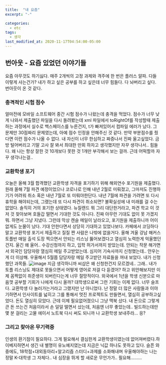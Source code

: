 ```yaml
---
title:  "내 요즘"
excerpt: "-"

categories:
  - etc
tags:
  - 생각
last_modified_at: 2020-11-17T04:54:00-05:00
---
```


## 번아웃 - 요즘 있었던 이야기들
요즘 아무것도 하기싫다. 매주 2개씩의 고정 과제와 격주에 한 번은 플러스 알파. 다들 이렇게 사는건가? 내가 하고 싶은 공부를 하고 싶은데 너무 힘들다. 다 놔버리고 싶다. 번아웃이 온 것 같다. 

### 충격적인 시험 점수
얼마전에 모바일 소프트웨어 중간 시험 점수가 나왔는데 충격을 먹었다. 점수가 너무 낮게 나와서 제출했던 파일을 다시 돌려봤는데 xml 파일에서 toRightOf를 작성할때 제출하는 과정에서 실수로 백스페이스를 누른건지, t가 빠져있어서 컴파일 에러가 났다.
그 문제만 30점짜리 문제였는데, 아예 점수 인정을 안해주신 것 같다. 만약 부분점수를 줬다면 이런 점수가 나올 수 없다.
내 자신이 너무 한심하고 짜증나서 진짜 울고싶었다. 금방 털어버리고 기말 고사 잘 봐서 최대한 만회 하자고 생각했지만 자꾸 생각나서.. 힘들다. 왜 나는 항상 잘한 것 10개보다 못한 것 1개만 부각해서 보는 걸까. 근데 어떡할까 자꾸 생각나는걸..

### 교환학생 포기
오늘은 올해 3월 합격했던 교환학생 자격을 포기하기 위해 해외연수 포기원을 제출했다. 원래 올해 7월 파견 예정이었으나 코로나로 인해 내년 2월로 미뤄졌고, 그마저도 진행하기가 어려워 취소 혹은 내년 7월로 또 미뤄야한단다. 내년 7월에 파견을 가려면 또 다시 휴학을 해야되는데, 그랬는데 또 다시 파견이 취소되면? 불확실성에 내 미래를 걸 수는 없었다.
솔직히 거의 포기한 상태였다.  뉴질랜드 뭐 그리 대단한거라고, 파견 학교 이 것 저 것 찾아보며 호들갑 떨면서 기대한 것도 아니다.  진짜 아무런 기대도 없이 못 가겠지 뭐. 하면서 그냥 지냈다. 그런데 막상 캔슬 메일이 날라오고, 포기원을 제출하니까 어이없게도 눈물이 났다. 기대 안한다면서 상당히 기대하고 있었나보다.  카페에서 코딩하다 말고 교환학생 포기서 제출하고 질질 짠 사람은 나밖에 없을거다. 올해 겨울 강남 해커스 토플반 매일 출석 도장 찍으면서  안되는 리스닝 뚫어보겠다고 열심히 노력한게 억울했던건지. 울긴 왜 울어.. 수강신청까지 하고, 입학 허가서까지 받았는데. 안되는 작문 해가면서 외국인 담당자랑 열심히 메일 주고받았는데. 심지어 기숙사까지 신청했는데.. 안우는게 더 이상해.
우울해서 5월쯤 담당자랑 메일 주고받던 자료들을 꺼내 보았다. 내가 신청했던 과목들.
![image](https://user-images.githubusercontent.com/69361613/99299406-86627a80-288e-11eb-8452-c42f7e33a71c.png)
지금 생각하니까 씨샵은 왜 신청한건지 모르겠네..
그래.. 내가 토플 리스닝도 제대로 못들으면서 어떻게 영어로 저걸 다 듣겠어? 하고 위안해보지만 이제 꼼짝없이 취준생이 되버린다는게 너무 절망적이다. 외국에서 1년을 학생 신분으로 마음껏 공부할 기회가 나에게 다시 올까?  대학생으로써 그런 기회는 이제 없다. 너무 슬프다. 교환학생 다 놀러가는거라고 그랬지만 난 아니었다. 난 정말 더 많은 사람들과 이야기하면서 인사이트를 넓히고 그를 통해서 멋진 프로젝트도 만들면서, 열심히 공부하고싶었다. 
돈도 열심히 모았다. 근데 이제 필요없어졌으니 그냥 맥북 샀다. 내 돈으로 그렇게 큰 돈 쓰는건 처음이라서 손 덜덜 떨면서 샀는데, 처음엔 너무 좋았는데.. 빌드하는데만 몇 분 걸리는 고물 에이서 노트북 다시 써도 되니까 나 교환학생 보내주라… 응?


### 그리고 찾아온 무기력증
인생의 환기점이 필요하다. 그게 필요해서 결심한게 교환학생이였는데 없어져버렸다.하이베지하면서 생긴 내 별명이 유노예지였는데 지금은 닉값 하나도 못하고 있다. 슬픈 와중에도, 18학점+대외동아리+알고리즘 스터디+과제를 소화해내며 우울해야하는 나는 정말 K-대학생 그 자체다.. 내 심장을 뛰게 할 새로운 무언가가.. 필요해………

